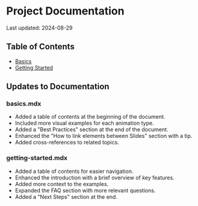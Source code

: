 # Project Documentation

Last updated: 2024-08-29

## Table of Contents

- [Basics](./docs/basics.mdx)
- [Getting Started](./docs/getting-started.mdx)

## Updates to Documentation

### basics.mdx

- Added a table of contents at the beginning of the document.
- Included more visual examples for each animation type.
- Added a "Best Practices" section at the end of the document.
- Enhanced the "How to link elements between Slides" section with a tip.
- Added cross-references to related topics.

### getting-started.mdx

- Added a table of contents for easier navigation.
- Enhanced the introduction with a brief overview of key features.
- Added more context to the examples.
- Expanded the FAQ section with more relevant questions.
- Added a "Next Steps" section at the end.

